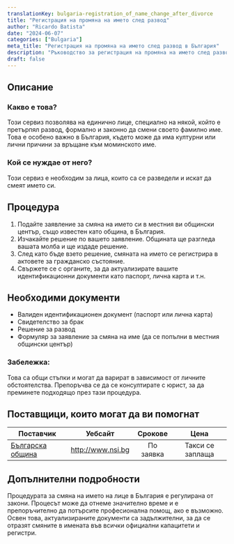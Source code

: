```yaml
---
translationKey: bulgaria-registration_of_name_change_after_divorce
title: "Регистрация на промяна на името след развод"
author: "Ricardo Batista"
date: "2024-06-07"
categories: ["Bulgaria"]
meta_title: "Регистрация на промяна на името след развод в България"
description: "Ръководство за регистрация на промяна на името след развод в България"
draft: false
---
```


## Описание
### Какво е това?
Този сервиз позволява на единично лице, специално на някой, който е претърпял развод, формално и законно да смени своето фамилно име. Това е особено важно в България, където може да има културни или лични причини за връщане към моминското име.

### Кой се нуждае от него?
Този сервиз е необходим за лица, които са се разведели и искат да смеят името си.

## Процедура

1. Подайте заявление за смяна на името си в местния ви общински център, също известен като община, в България.
2. Изчакайте решение по вашето заявление. Общината ще разгледа вашата молба и ще издаде решение.
3. След като бъде взето решение, смяната на името се регистрира в актовете за гражданско състояние.
4. Свържете се с органите, за да актуализирате вашите идентификационни документи като паспорт, лична карта и т.н.

## Необходими документи

* Валиден идентификационен документ (паспорт или лична карта)
* Свидетелство за брак
* Решение за развод
* Формуляр за заявление за смяна на име (да се попълни в местния общински център)

### Забележка:
Това са общи стъпки и могат да варират в зависимост от личните обстоятелства. Препоръчва се да се консултирате с юрист, за да преминете подходящо през тази процедура.

## Поставщици, които могат да ви помогнат

| Поставчик        |     Уебсайт    |     Срокове     |       Цена      |
| --------------- | -------------- |  :-------------:  | :-------------: |
| [Българска община](http://www.nsi.bg/nrnm/show9.php?id=141)      | http://www.nsi.bg       | По заявка |  Такси се заплаща  |

## Допълнителни подробности
Процедурата за смяна на името на лице в България е регулирана от закони. Процесът може да отнеме значително време и е препоръчително да потърсите професионална помощ, ако е възможно. Освен това, актуализираните документи са задължителни, за да се отразят смяните в имената във всички официални капацитети и регистри.